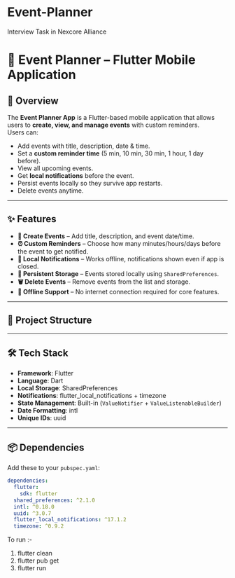 # Event-Planner
Interview Task in Nexcore Alliance 

# 📅 Event Planner – Flutter Mobile Application

## 📌 Overview
The **Event Planner App** is a Flutter-based mobile application that allows users to **create, view, and manage events** with custom reminders.  
Users can:
- Add events with title, description, date & time.
- Set a **custom reminder time** (5 min, 10 min, 30 min, 1 hour, 1 day before).
- View all upcoming events.
- Get **local notifications** before the event.
- Persist events locally so they survive app restarts.
- Delete events anytime.

---

## ✨ Features
- **📄 Create Events** – Add title, description, and event date/time.
- **⏰ Custom Reminders** – Choose how many minutes/hours/days before the event to get notified.
- **🔔 Local Notifications** – Works offline, notifications shown even if app is closed.
- **💾 Persistent Storage** – Events stored locally using `SharedPreferences`.
- **🗑 Delete Events** – Remove events from the list and storage.
- **📱 Offline Support** – No internet connection required for core features.

---

## 📂 Project Structure






---

## 🛠 Tech Stack
- **Framework**: Flutter
- **Language**: Dart
- **Local Storage**: SharedPreferences
- **Notifications**: flutter_local_notifications + timezone
- **State Management**: Built-in (`ValueNotifier` + `ValueListenableBuilder`)
- **Date Formatting**: intl
- **Unique IDs**: uuid

---

## 📦 Dependencies
Add these to your `pubspec.yaml`:
```yaml
dependencies:
  flutter:
    sdk: flutter
  shared_preferences: ^2.1.0
  intl: ^0.18.0
  uuid: ^3.0.7
  flutter_local_notifications: ^17.1.2
  timezone: ^0.9.2
```


To run :-

1. flutter clean
2. flutter pub get
3. flutter run
